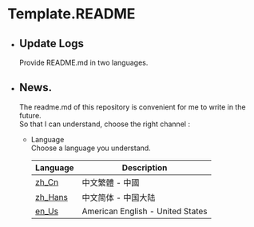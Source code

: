 # Template.README  
+ ## Update Logs
  Provide README.md in two languages.  

+ ## News.
  The readme.md of this repository is convenient for me to write in the future.  
  So that I can understand, choose the right channel :   
  
  * Language  
    Choose a language you understand.  
    
    | Language | Description                                        | 
    | :---     | ---                                                | 
    | [zh_Cn](https://www.?.com) | 中文繁體 - 中國                   |  
    | [zh_Hans](https://www.?.com) | 中文简体 - 中国大陆             |  
    | [en_Us](https://www.?.com) | American English - United States |  
